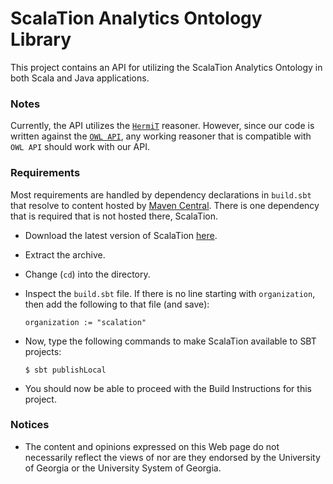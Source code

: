 # ScalaTion Analytics Ontology Library

This project contains an API for utilizing the ScalaTion Analytics Ontology in
both Scala and Java applications.

### Notes

Currently, the API utilizes the [```HermiT```](http://hermit-reasoner.com) reasoner.
However, since our code is written against the [```OWL API```](http://owlapi.sourceforge.net),
any working reasoner that is compatible with ```OWL API``` should work with our
API.

### Requirements

Most requirements are handled by dependency declarations in ```build.sbt``` that
resolve to content hosted by [Maven Central](http://search.maven.org). There is
one dependency that is required that is not hosted there, ScalaTion.

 * Download the latest version of ScalaTion
   [here](http://cobweb.cs.uga.edu/~jam/scalation_1.1.1.tar.gz).
   
 * Extract the archive.
 
 * Change (```cd```) into the directory.
 
 * Inspect the ```build.sbt``` file. If there is no line starting with
   ```organization```, then add the following to that file (and save):

   ```organization := "scalation"```

 * Now, type the following commands to make ScalaTion available to SBT
   projects:

   ```$ sbt publishLocal```

 * You should now be able to proceed with the Build Instructions for this
   project.

### Notices

 * The content and opinions expressed on this Web page do not necessarily
   reflect the views of nor are they endorsed by the University of Georgia or
   the University System of Georgia.

